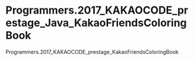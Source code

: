 # Programmers.2017_KAKAOCODE_prestage_Java_KakaoFriendsColoringBook
Programmers.2017_KAKAOCODE_prestage_KakaoFriendsColoringBook
